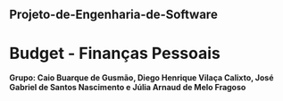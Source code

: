## Projeto-de-Engenharia-de-Software
# Budget - Finanças Pessoais
**Grupo: Caio Buarque de Gusmão, Diego Henrique Vilaça Calixto, José Gabriel de Santos Nascimento e Júlia Arnaud de Melo Fragoso**

